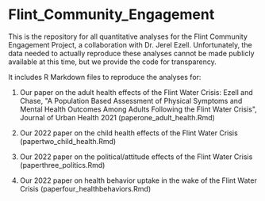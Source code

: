 # Flint_Community_Engagement
This is the repository for all quantitative analyses for the Flint Community Engagement Project, a collaboration with Dr. Jerel Ezell. Unfortunately, the data needed to actually reproduce these analyses cannot be made publicly available at this time, but we provide the code for transparency. 

It includes R Markdown files to reproduce the analyses for:

1. Our paper on the adult health effects of the Flint Water Crisis: Ezell and Chase, "A Population Based Assessment of Physical Symptoms and Mental Health Outcomes Among Adults Following the Flint Water Crisis", Journal of Urban Health 2021 (paperone_adult_health.Rmd)

2. Our 2022 paper on the child health effects of the Flint Water Crisis (papertwo_child_health.Rmd)

3. Our 2022 paper on the political/attitude effects of the Flint Water Crisis (paperthree_politics.Rmd)

4. Our 2022 paper on health behavior uptake in the wake of the Flint Water Crisis (paperfour_healthbehaviors.Rmd)
